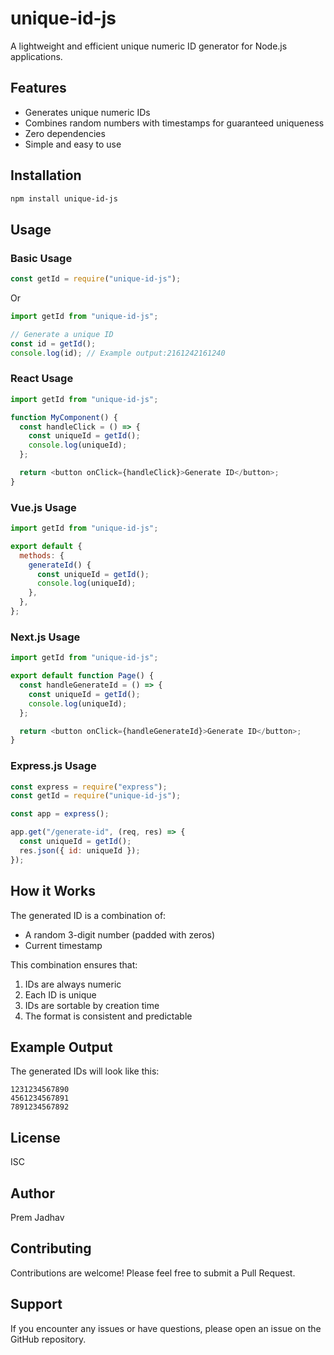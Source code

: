 # unique-id-js

A lightweight and efficient unique numeric ID generator for Node.js applications.

## Features

- Generates unique numeric IDs
- Combines random numbers with timestamps for guaranteed uniqueness
- Zero dependencies
- Simple and easy to use

## Installation

```bash
npm install unique-id-js
```

## Usage

### Basic Usage

```javascript
const getId = require("unique-id-js");
```

Or

```javascript
import getId from "unique-id-js";
```

```javascript
// Generate a unique ID
const id = getId();
console.log(id); // Example output:2161242161240
```

### React Usage

```javascript
import getId from "unique-id-js";

function MyComponent() {
  const handleClick = () => {
    const uniqueId = getId();
    console.log(uniqueId);
  };

  return <button onClick={handleClick}>Generate ID</button>;
}
```

### Vue.js Usage

```javascript
import getId from "unique-id-js";

export default {
  methods: {
    generateId() {
      const uniqueId = getId();
      console.log(uniqueId);
    },
  },
};
```

### Next.js Usage

```javascript
import getId from "unique-id-js";

export default function Page() {
  const handleGenerateId = () => {
    const uniqueId = getId();
    console.log(uniqueId);
  };

  return <button onClick={handleGenerateId}>Generate ID</button>;
}
```

### Express.js Usage

```javascript
const express = require("express");
const getId = require("unique-id-js");

const app = express();

app.get("/generate-id", (req, res) => {
  const uniqueId = getId();
  res.json({ id: uniqueId });
});
```

## How it Works

The generated ID is a combination of:

- A random 3-digit number (padded with zeros)
- Current timestamp

This combination ensures that:

1. IDs are always numeric
2. Each ID is unique
3. IDs are sortable by creation time
4. The format is consistent and predictable

## Example Output

The generated IDs will look like this:

```
1231234567890
4561234567891
7891234567892
```

## License

ISC

## Author

Prem Jadhav

## Contributing

Contributions are welcome! Please feel free to submit a Pull Request.

## Support

If you encounter any issues or have questions, please open an issue on the GitHub repository.
